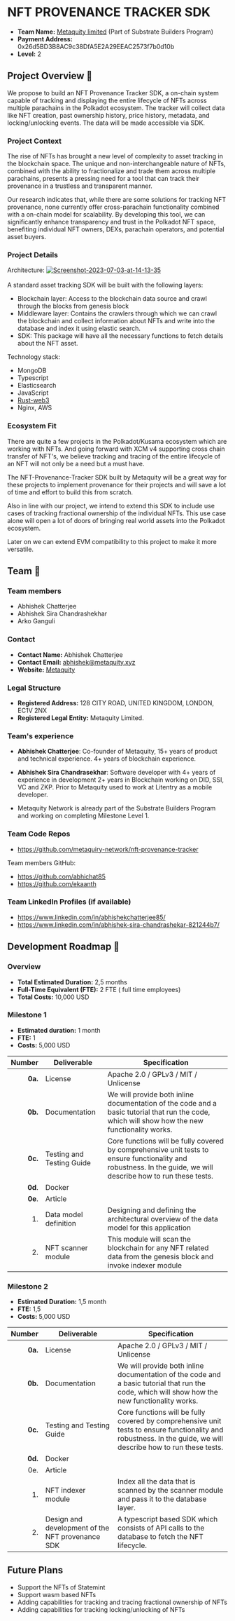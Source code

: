 # NFT PROVENANCE TRACKER SDK

- **Team Name:** [Metaquity limited](www.metaquity.xyz) (Part of Substrate Builders Program)
- **Payment Address:** 0x26d5BD3B8AC9c38DfA5E2A29EEAC2573f7b0d10b
- **Level:** 2

## Project Overview :page_facing_up:

We propose to build an NFT Provenance Tracker SDK, a on-chain system capable of tracking and displaying the entire lifecycle of NFTs across multiple parachains in the Polkadot ecosystem. The tracker will collect data like NFT creation, past ownership history, price history, metadata, and locking/unlocking events. The data will be made accessible via SDK.

### Project Context

The rise of NFTs has brought a new level of complexity to asset tracking in the blockchain space. The unique and non-interchangeable nature of NFTs, combined with the ability to fractionalize and trade them across multiple parachains, presents a pressing need for a tool that can track their provenance in a trustless and transparent manner.

Our research indicates that, while there are some solutions for tracking NFT provenance, none currently offer cross-parachain functionality combined with a on-chain model for scalability. By developing this tool, we can significantly enhance transparency and trust in the Polkadot NFT space, benefiting individual NFT owners, DEXs, parachain operators, and potential asset buyers.

### Project Details

Architecture:
  <a href="https://ibb.co/XbYGYYy"><img src="https://i.ibb.co/TkWNWWK/Screenshot-2023-07-03-at-14-13-35.png" alt="Screenshot-2023-07-03-at-14-13-35" border="0"></a><br /><a target='_blank' href='https://usefulwebtool.com/'></a><br />
  A standard asset tracking SDK will be built with the following layers:
  - Blockchain layer: Access to the blockchain data source and crawl through the blocks from genesis block
  - Middleware layer: Contains the crawlers through which we can crawl the blockchain and collect information about NFTs and write into the database and index it using elastic search.
  - SDK: This package will have all the necessary functions to fetch details about the NFT asset.

Technology stack: 
- MongoDB 
- Typescript 
- Elasticsearch
- JavaScript
- [Rust-web3](https://github.com/tomusdrw/rust-web3)
- Nginx, AWS

### Ecosystem Fit

There are quite a few projects in the Polkadot/Kusama ecosystem which are working with NFTs. And going forward with XCM v4 supporting cross chain transfer of NFT's, we believe tracking and tracing of the entire lifecycle of an NFT will not only be a need but a must have.

The NFT-Provenance-Tracker SDK built by Metaquity will be a great way for these projects to implement provenance for their projects and will save a lot of time and effort to build this from scratch.

Also in line with our project, we intend to extend this SDK to include use cases of tracking fractional ownership of the individual NFTs. This use case alone will open a lot of doors of bringing real world assets into the Polkadot ecosystem.

Later on we can extend EVM compatibility to this project to make it more versatile.

## Team :busts_in_silhouette:

### Team members

- Abhishek Chatterjee
- Abhishek Sira Chandrashekhar
- Arko Ganguli

### Contact

- **Contact Name:** Abhishek Chatterjee
- **Contact Email:** abhishek@metaquity.xyz
- **Website:** [Metaquity](www.metaquity.xyz/)

### Legal Structure

- **Registered Address:** 128 CITY ROAD, UNITED KINGDOM, LONDON, EC1V 2NX
- **Registered Legal Entity:** Metaquity Limited.

### Team's experience

- **Abhishek Chatterjee**: Co-founder of Metaquity, 15+ years of product and technical experience. 4+ years of blockchain experience. 
- **Abhishek Sira Chandrasekhar**: Software developer with 4+ years of experience in development 2+ years in Blockchain working on DID, SSI, VC and ZKP. Prior to Metaquity used to work at Litentry as a mobile developer.

- Metaquity Network is already part of the Substrate Builders Program and working on completing Milestone Level 1. 


### Team Code Repos

- https://github.com/metaquiry-network/nft-provenance-tracker

Team members GitHub:

- https://github.com/abhichat85
- https://github.com/ekaanth

### Team LinkedIn Profiles (if available)

- https://www.linkedin.com/in/abhishekchatterjee85/
- https://www.linkedin.com/in/abhishek-sira-chandrashekar-821244b7/

## Development Roadmap :nut_and_bolt:

### Overview

- **Total Estimated Duration:** 2,5 months
- **Full-Time Equivalent (FTE):**  2 FTE ( full time employees)
- **Total Costs:** 10,000 USD

### Milestone 1 

- **Estimated duration:** 1 month
- **FTE:**  1
- **Costs:** 5,000 USD


| Number | Deliverable | Specification |
| -----: | ----------- | ------------- |
| **0a.** | License | Apache 2.0 / GPLv3 / MIT / Unlicense |
| **0b.** | Documentation | We will provide both inline documentation of the code and a basic tutorial that run the code, which will show how the new functionality works. |
| **0c.** | Testing and Testing Guide | Core functions will be fully covered by comprehensive unit tests to ensure functionality and robustness. In the guide, we will describe how to run these tests. |
| **0d**. | Docker | |
| **0e**. | Article | |
| 1. | Data model definition | Designing and defining the architectural overview of the data model for this application  |
| 2. | NFT scanner module | This module will scan the blockchain for any NFT related data from the genesis block and invoke indexer module |

### Milestone 2 

- **Estimated Duration:** 1,5 month
- **FTE:**  1,5
- **Costs:** 5,000 USD


| Number | Deliverable | Specification |
| -----: | ----------- | ------------- |
| **0a.** | License | Apache 2.0 / GPLv3 / MIT / Unlicense |
| **0b.** | Documentation | We will provide both inline documentation of the code and a basic tutorial that run the code, which will show how the new functionality works. |
| **0c.** | Testing and Testing Guide | Core functions will be fully covered by comprehensive unit tests to ensure functionality and robustness. In the guide, we will describe how to run these tests. |
| **0d.** | Docker | |
| 0e. | Article | |
| 1. | NFT indexer module | Index all the data that is scanned by the scanner module and pass it to the database layer. |
| 2. | Design and development of the NFT provenance SDK | A typescript based SDK which consists of API calls to the database to fetch the NFT lifecycle. |



## Future Plans

- Support the NFTs of Statemint
- Support wasm based NFTs
- Adding capabilities for tracking and tracing fractional ownership of NFTs
- Adding capabilities for tracking locking/unlocking of NFTs
